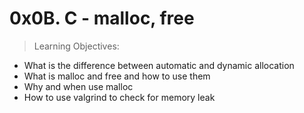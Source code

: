 
0x0B. C - malloc, free
======================

> Learning Objectives:

* What is the difference between automatic and dynamic allocation
* What is malloc and free and how to use them
* Why and when use malloc
* How to use valgrind to check for memory leak
